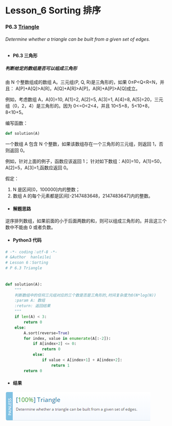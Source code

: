 # Lesson_6 Sorting 排序

### P6.3 [Triangle](https://app.codility.com/programmers/lessons/2-arrays/triangle/)

###### Determine whether a triangle can be built from a given set of edges.

- #### P6.3 三角形

##### 判断给定的数组是否可以组成三角形

由 N 个整数组成的数组 A。三元组(P, Q, R)是三角形的，如果 0≤P<Q<R<N，并且：
A[P]+A[Q]>A[R]，A[Q]+A[R]>A[P]，A[R]+A[P]>A[Q]成立。

例如，考虑数组 A，A[0]=10, A[1]=2, A[2]=5, A[3]=1, A[4]=8, A[5]=20，三元组（0，2，4）是三角形的。因为 0<=0<2<4，并且 10<5+8，5<10+8，8<10+5。

编写函数：

```python
def solution(A)
```

一个数组 A 包含 N 个整数，如果该数组存在一个三角形的三元组，则返回 1，否则返回 0。

例如，针对上面的例子，函数应该返回 1；
针对如下数组：A[0]=10，A[1]=50，A[2]=5，A[3]=1,函数应返回 0。

假定：

1. N 是区间[0，100000]内的整数；
2. 数组 A 的每个元素都是区间[-2147483648，2147483647]内的整数。

- #### 解题思路

逆序排列数组，如果前面的小于后面两数的和，则可以组成三角形的。并且这三个数中不能由 0 或者负数。

- #### Python3 代码

```python
# -*- coding：utf-8 -*-
# &Author  hanleilei
# Lesson 6：Sorting
# P 6.3 Triangle


def solution(A):
    """
    判断数组中的任何三元组对应的三个数是否是三角形的,时间复杂度为O(N*log(N))
    :param A: 数组
    :return: 返回结果
    """
    if len(A) < 3:
        return 0
    else:
        A.sort(reverse=True)
        for index, value in enumerate(A[:-2]):
            if A[index+2] <= 0:
                return 0
            else:
                if value < A[index+1] + A[index+2]:
                    return 1
        return 0
```

- #### 结果

![image](https://github.com/Anfany/Codility-Lessons-By-Python3/blob/master/L6_Sorting/6.3.png)
